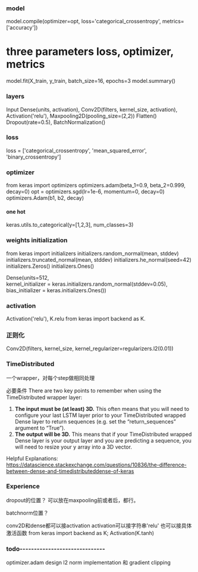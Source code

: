 
### model

model.compile(optimizer=opt, loss='categorical_crossentropy', metrics=['accuracy'])
# three parameters loss, optimizer, metrics 
model.fit(X_train, y_train, batch_size=16, epochs=3
model.summary()

### layers
Input
Dense(units, activation), Conv2D(filters, kernel_size, activation), Activation('relu'), Maxpooling2D(pooling_size=(2,2))
Flatten()
Dropout(rate=0.5),  BatchNormalization()


### loss
loss = ['categorical_crossentropy', 'mean_squared_error', 'binary_crossentropy']

### optimizer
from keras import optimizers
optimizers.adam(beta_1=0.9, beta_2=0.999, decay=0)
opt = optimizers.sgd(lr=1e-6, momentum=0, decay=0)
optimizers.Adam(b1, b2, decay)


#### one hot
keras.utils.to_categorical(y=[1,2,3], num_classes=3)


### weights initialization
from keras import initializers
initializers.random_normal(mean, stddev)
initializers.truncated_normal(mean, stddev)
initializers.he_normal(seed=42)
initializers.Zeros()
initializers.Ones()

Dense(units=512, \
      kernel_initializer = keras.initializers.random_normal(stddev=0.05), \
      bias_initializer = keras.initializers.Ones())

### activation
Activation('relu'), K.relu
from keras import backend as K.


### 正则化
Conv2D(filters, kernel_size, kernel_regularizer=regularizers.l2(0.01))
 
 
### TimeDistributed
一个wrapper，对每个step做相同处理

必要条件
There are two key points to remember when using the TimeDistributed wrapper layer:
1) **The input must be (at least) 3D.** This often means that you will need to configure your last LSTM layer prior to your TimeDistributed wrapped Dense layer to return sequences (e.g. set the “return_sequences” argument to “True”).
2) **The output will be 3D.** This means that if your TimeDistributed wrapped Dense layer is your output layer and you are predicting a sequence, you will need to resize your y array into a 3D vector.

Helpful Explanations:
https://datascience.stackexchange.com/questions/10836/the-difference-between-dense-and-timedistributeddense-of-keras


### Experience
dropout的位置？
可以放在maxpooling前或者后，都行。

batchnorm位置？

conv2D和dense都可以接activation
activation可以接字符串'relu'  也可以接具体激活函数 from keras import backend as K;  Activation(K.tanh)



### todo------------------------------
optimizer.adam   design
l2 norm implementation  和 gradient clipping


